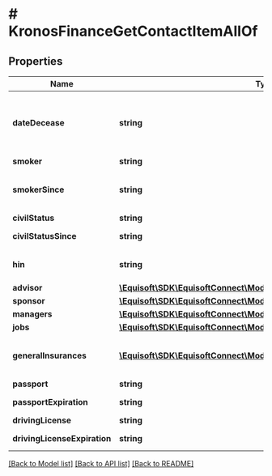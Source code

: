 # # KronosFinanceGetContactItemAllOf

## Properties

Name | Type | Description | Notes
------------ | ------------- | ------------- | -------------
**dateDecease** | **string** | Decease date for this contact. If the contact is alive, this value should be \&quot;\&quot;. | [optional]
**smoker** | **string** | Smoker status. | [optional]
**smokerSince** | **string** | Date the contact started/stopped smoking. | [optional]
**civilStatus** | **string** | Civil status. | [optional]
**civilStatusSince** | **string** | Date since civil status. | [optional]
**hin** | **string** | Health Insurance Number. | [optional]
**advisor** | [**\Equisoft\SDK\EquisoftConnect\Model\LegacyUser**](LegacyUser.md) |  | [optional]
**sponsor** | [**\Equisoft\SDK\EquisoftConnect\Model\LegacyUser**](LegacyUser.md) |  | [optional]
**managers** | [**\Equisoft\SDK\EquisoftConnect\Model\LegacyUser[]**](LegacyUser.md) | Manager Users. | [optional]
**jobs** | [**\Equisoft\SDK\EquisoftConnect\Model\KronosFinanceJob[]**](KronosFinanceJob.md) | List of jobs. | [optional]
**generalInsurances** | [**\Equisoft\SDK\EquisoftConnect\Model\KronosFinanceGeneralInsurance[]**](KronosFinanceGeneralInsurance.md) | General insurance (Property and casuality). | [optional]
**passport** | **string** | Passport. | [optional]
**passportExpiration** | **string** | Passport expiration. | [optional]
**drivingLicense** | **string** | Driving license. | [optional]
**drivingLicenseExpiration** | **string** | Driving license expiration. | [optional]

[[Back to Model list]](../../README.md#models) [[Back to API list]](../../README.md#endpoints) [[Back to README]](../../README.md)
